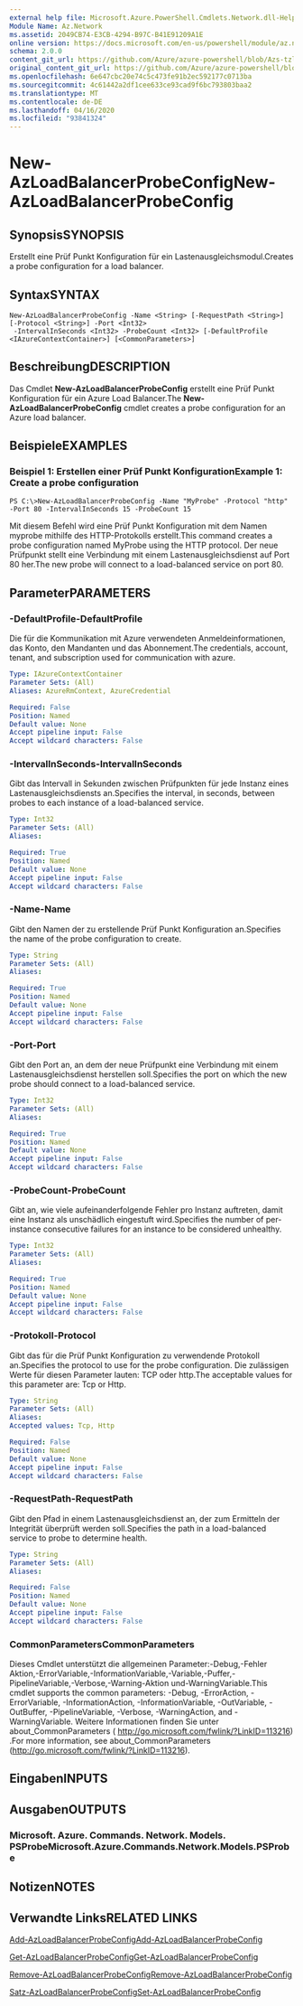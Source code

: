 ```yaml
---
external help file: Microsoft.Azure.PowerShell.Cmdlets.Network.dll-Help.xml
Module Name: Az.Network
ms.assetid: 2049CB74-E3CB-4294-B97C-B41E91209A1E
online version: https://docs.microsoft.com/en-us/powershell/module/az.network/new-azloadbalancerprobeconfig
schema: 2.0.0
content_git_url: https://github.com/Azure/azure-powershell/blob/Azs-tzl/src/Network/Network/help/New-AzLoadBalancerProbeConfig.md
original_content_git_url: https://github.com/Azure/azure-powershell/blob/Azs-tzl/src/Network/Network/help/New-AzLoadBalancerProbeConfig.md
ms.openlocfilehash: 6e647cbc20e74c5c473fe91b2ec592177c0713ba
ms.sourcegitcommit: 4c61442a2df1cee633ce93cad9f6bc793803baa2
ms.translationtype: MT
ms.contentlocale: de-DE
ms.lasthandoff: 04/16/2020
ms.locfileid: "93841324"
---
```

# <span data-ttu-id="14de3-101">New-AzLoadBalancerProbeConfig</span><span class="sxs-lookup"><span data-stu-id="14de3-101">New-AzLoadBalancerProbeConfig</span></span>

## <span data-ttu-id="14de3-102">Synopsis</span><span class="sxs-lookup"><span data-stu-id="14de3-102">SYNOPSIS</span></span>
<span data-ttu-id="14de3-103">Erstellt eine Prüf Punkt Konfiguration für ein Lastenausgleichsmodul.</span><span class="sxs-lookup"><span data-stu-id="14de3-103">Creates a probe configuration for a load balancer.</span></span>

## <span data-ttu-id="14de3-104">Syntax</span><span class="sxs-lookup"><span data-stu-id="14de3-104">SYNTAX</span></span>

```
New-AzLoadBalancerProbeConfig -Name <String> [-RequestPath <String>] [-Protocol <String>] -Port <Int32>
 -IntervalInSeconds <Int32> -ProbeCount <Int32> [-DefaultProfile <IAzureContextContainer>] [<CommonParameters>]
```

## <span data-ttu-id="14de3-105">Beschreibung</span><span class="sxs-lookup"><span data-stu-id="14de3-105">DESCRIPTION</span></span>
<span data-ttu-id="14de3-106">Das Cmdlet **New-AzLoadBalancerProbeConfig** erstellt eine Prüf Punkt Konfiguration für ein Azure Load Balancer.</span><span class="sxs-lookup"><span data-stu-id="14de3-106">The **New-AzLoadBalancerProbeConfig** cmdlet creates a probe configuration for an Azure load balancer.</span></span>

## <span data-ttu-id="14de3-107">Beispiele</span><span class="sxs-lookup"><span data-stu-id="14de3-107">EXAMPLES</span></span>

### <span data-ttu-id="14de3-108">Beispiel 1: Erstellen einer Prüf Punkt Konfiguration</span><span class="sxs-lookup"><span data-stu-id="14de3-108">Example 1: Create a probe configuration</span></span>
```
PS C:\>New-AzLoadBalancerProbeConfig -Name "MyProbe" -Protocol "http" -Port 80 -IntervalInSeconds 15 -ProbeCount 15
```

<span data-ttu-id="14de3-109">Mit diesem Befehl wird eine Prüf Punkt Konfiguration mit dem Namen myprobe mithilfe des HTTP-Protokolls erstellt.</span><span class="sxs-lookup"><span data-stu-id="14de3-109">This command creates a probe configuration named MyProbe using the HTTP protocol.</span></span>
<span data-ttu-id="14de3-110">Der neue Prüfpunkt stellt eine Verbindung mit einem Lastenausgleichsdienst auf Port 80 her.</span><span class="sxs-lookup"><span data-stu-id="14de3-110">The new probe will connect to a load-balanced service on port 80.</span></span>

## <span data-ttu-id="14de3-111">Parameter</span><span class="sxs-lookup"><span data-stu-id="14de3-111">PARAMETERS</span></span>

### <span data-ttu-id="14de3-112">-DefaultProfile</span><span class="sxs-lookup"><span data-stu-id="14de3-112">-DefaultProfile</span></span>
<span data-ttu-id="14de3-113">Die für die Kommunikation mit Azure verwendeten Anmeldeinformationen, das Konto, den Mandanten und das Abonnement.</span><span class="sxs-lookup"><span data-stu-id="14de3-113">The credentials, account, tenant, and subscription used for communication with azure.</span></span>

```yaml
Type: IAzureContextContainer
Parameter Sets: (All)
Aliases: AzureRmContext, AzureCredential

Required: False
Position: Named
Default value: None
Accept pipeline input: False
Accept wildcard characters: False
```

### <span data-ttu-id="14de3-114">-IntervalInSeconds</span><span class="sxs-lookup"><span data-stu-id="14de3-114">-IntervalInSeconds</span></span>
<span data-ttu-id="14de3-115">Gibt das Intervall in Sekunden zwischen Prüfpunkten für jede Instanz eines Lastenausgleichsdiensts an.</span><span class="sxs-lookup"><span data-stu-id="14de3-115">Specifies the interval, in seconds, between probes to each instance of a load-balanced service.</span></span>

```yaml
Type: Int32
Parameter Sets: (All)
Aliases: 

Required: True
Position: Named
Default value: None
Accept pipeline input: False
Accept wildcard characters: False
```

### <span data-ttu-id="14de3-116">-Name</span><span class="sxs-lookup"><span data-stu-id="14de3-116">-Name</span></span>
<span data-ttu-id="14de3-117">Gibt den Namen der zu erstellende Prüf Punkt Konfiguration an.</span><span class="sxs-lookup"><span data-stu-id="14de3-117">Specifies the name of the probe configuration to create.</span></span>

```yaml
Type: String
Parameter Sets: (All)
Aliases: 

Required: True
Position: Named
Default value: None
Accept pipeline input: False
Accept wildcard characters: False
```

### <span data-ttu-id="14de3-118">-Port</span><span class="sxs-lookup"><span data-stu-id="14de3-118">-Port</span></span>
<span data-ttu-id="14de3-119">Gibt den Port an, an dem der neue Prüfpunkt eine Verbindung mit einem Lastenausgleichsdienst herstellen soll.</span><span class="sxs-lookup"><span data-stu-id="14de3-119">Specifies the port on which the new probe should connect to a load-balanced service.</span></span>

```yaml
Type: Int32
Parameter Sets: (All)
Aliases: 

Required: True
Position: Named
Default value: None
Accept pipeline input: False
Accept wildcard characters: False
```

### <span data-ttu-id="14de3-120">-ProbeCount</span><span class="sxs-lookup"><span data-stu-id="14de3-120">-ProbeCount</span></span>
<span data-ttu-id="14de3-121">Gibt an, wie viele aufeinanderfolgende Fehler pro Instanz auftreten, damit eine Instanz als unschädlich eingestuft wird.</span><span class="sxs-lookup"><span data-stu-id="14de3-121">Specifies the number of per-instance consecutive failures for an instance to be considered unhealthy.</span></span>

```yaml
Type: Int32
Parameter Sets: (All)
Aliases: 

Required: True
Position: Named
Default value: None
Accept pipeline input: False
Accept wildcard characters: False
```

### <span data-ttu-id="14de3-122">-Protokoll</span><span class="sxs-lookup"><span data-stu-id="14de3-122">-Protocol</span></span>
<span data-ttu-id="14de3-123">Gibt das für die Prüf Punkt Konfiguration zu verwendende Protokoll an.</span><span class="sxs-lookup"><span data-stu-id="14de3-123">Specifies the protocol to use for the probe configuration.</span></span>
<span data-ttu-id="14de3-124">Die zulässigen Werte für diesen Parameter lauten: TCP oder http.</span><span class="sxs-lookup"><span data-stu-id="14de3-124">The acceptable values for this parameter are: Tcp or Http.</span></span>

```yaml
Type: String
Parameter Sets: (All)
Aliases: 
Accepted values: Tcp, Http

Required: False
Position: Named
Default value: None
Accept pipeline input: False
Accept wildcard characters: False
```

### <span data-ttu-id="14de3-125">-RequestPath</span><span class="sxs-lookup"><span data-stu-id="14de3-125">-RequestPath</span></span>
<span data-ttu-id="14de3-126">Gibt den Pfad in einem Lastenausgleichsdienst an, der zum Ermitteln der Integrität überprüft werden soll.</span><span class="sxs-lookup"><span data-stu-id="14de3-126">Specifies the path in a load-balanced service to probe to determine health.</span></span>

```yaml
Type: String
Parameter Sets: (All)
Aliases: 

Required: False
Position: Named
Default value: None
Accept pipeline input: False
Accept wildcard characters: False
```

### <span data-ttu-id="14de3-127">CommonParameters</span><span class="sxs-lookup"><span data-stu-id="14de3-127">CommonParameters</span></span>
<span data-ttu-id="14de3-128">Dieses Cmdlet unterstützt die allgemeinen Parameter:-Debug,-Fehler Aktion,-ErrorVariable,-InformationVariable,-Variable,-Puffer,-PipelineVariable,-Verbose,-Warning-Aktion und-WarningVariable.</span><span class="sxs-lookup"><span data-stu-id="14de3-128">This cmdlet supports the common parameters: -Debug, -ErrorAction, -ErrorVariable, -InformationAction, -InformationVariable, -OutVariable, -OutBuffer, -PipelineVariable, -Verbose, -WarningAction, and -WarningVariable.</span></span> <span data-ttu-id="14de3-129">Weitere Informationen finden Sie unter about_CommonParameters ( http://go.microsoft.com/fwlink/?LinkID=113216) .</span><span class="sxs-lookup"><span data-stu-id="14de3-129">For more information, see about_CommonParameters (http://go.microsoft.com/fwlink/?LinkID=113216).</span></span>

## <span data-ttu-id="14de3-130">Eingaben</span><span class="sxs-lookup"><span data-stu-id="14de3-130">INPUTS</span></span>

## <span data-ttu-id="14de3-131">Ausgaben</span><span class="sxs-lookup"><span data-stu-id="14de3-131">OUTPUTS</span></span>

### <span data-ttu-id="14de3-132">Microsoft. Azure. Commands. Network. Models. PSProbe</span><span class="sxs-lookup"><span data-stu-id="14de3-132">Microsoft.Azure.Commands.Network.Models.PSProbe</span></span>

## <span data-ttu-id="14de3-133">Notizen</span><span class="sxs-lookup"><span data-stu-id="14de3-133">NOTES</span></span>

## <span data-ttu-id="14de3-134">Verwandte Links</span><span class="sxs-lookup"><span data-stu-id="14de3-134">RELATED LINKS</span></span>

[<span data-ttu-id="14de3-135">Add-AzLoadBalancerProbeConfig</span><span class="sxs-lookup"><span data-stu-id="14de3-135">Add-AzLoadBalancerProbeConfig</span></span>](./Add-AzLoadBalancerProbeConfig.md)

[<span data-ttu-id="14de3-136">Get-AzLoadBalancerProbeConfig</span><span class="sxs-lookup"><span data-stu-id="14de3-136">Get-AzLoadBalancerProbeConfig</span></span>](./Get-AzLoadBalancerProbeConfig.md)

[<span data-ttu-id="14de3-137">Remove-AzLoadBalancerProbeConfig</span><span class="sxs-lookup"><span data-stu-id="14de3-137">Remove-AzLoadBalancerProbeConfig</span></span>](./Remove-AzLoadBalancerProbeConfig.md)

[<span data-ttu-id="14de3-138">Satz-AzLoadBalancerProbeConfig</span><span class="sxs-lookup"><span data-stu-id="14de3-138">Set-AzLoadBalancerProbeConfig</span></span>](./Set-AzLoadBalancerProbeConfig.md)


